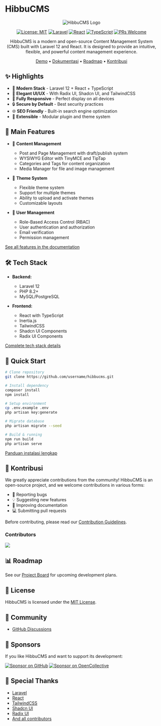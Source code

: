 # HibbuCMS

<div align="center">

![HibbuCMS Logo](path/to/logo.png)

[![License: MIT](https://img.shields.io/badge/License-MIT-yellow.svg)](https://opensource.org/licenses/MIT)
[![Laravel](https://img.shields.io/badge/Laravel-12.0-FF2D20?logo=laravel)](https://laravel.com)
[![React](https://img.shields.io/badge/React-19.0-61DAFB?logo=react)](https://reactjs.org)
[![TypeScript](https://img.shields.io/badge/TypeScript-5.7-3178C6?logo=typescript)](https://www.typescriptlang.org)
[![PRs Welcome](https://img.shields.io/badge/PRs-welcome-brightgreen.svg)](http://makeapullrequest.com)

HibbuCMS is a modern and open-source Content Management System (CMS) built with Laravel 12 and React. It is designed to provide an intuitive, flexible, and powerful content management experience.

[Demo](https://cms.hibbuproject.com/demo) • [Dokumentasi](https://cms.hibbuproject.com/docs) • [Roadmap](https://github.com/username/hibbucms/projects) • [Kontribusi](#-kontribusi) 

</div>

## ✨ Highlights

- 🚀 **Modern Stack** - Laravel 12 + React + TypeScript
- 🎨 **Elegant UI/UX** - With Radix UI, Shadcn UI, and TailwindCSS
- 📱 **Fully Responsive** - Perfect display on all devices
- 🔒 **Secure by Default** - Best security practices
- 🌐 **SEO Friendly** - Built-in search engine optimization
- 🔌 **Extensible** - Modular plugin and theme system

## 🎯 Main Features

- 📝 **Content Management**
  - Post and Page Management with draft/publish system
  - WYSIWYG Editor with TinyMCE and TipTap
  - Categories and Tags for content organization
  - Media Manager for file and image management

- 🎨 **Theme System**
  - Flexible theme system
  - Support for multiple themes
  - Ability to upload and activate themes
  - Customizable layouts

- 👥 **User Management**
  - Role-Based Access Control (RBAC)
  - User authentication and authorization
  - Email verification
  - Permission management

[See all features in the documentation](https://cms.hibbuproject.com/docs/features)

## 🛠️ Tech Stack

- **Backend:**
  - Laravel 12
  - PHP 8.2+
  - MySQL/PostgreSQL

- **Frontend:**
  - React with TypeScript
  - Inertia.js
  - TailwindCSS
  - Shadcn UI Components
  - Radix UI Components

[Complete tech stack details](https://cms.hibbuproject.com/docs/tech-stack)

## 🚀 Quick Start

```bash
# Clone repository
git clone https://github.com/username/hibbucms.git

# Install dependency
composer install
npm install

# Setup environment
cp .env.example .env
php artisan key:generate

# Migrate database
php artisan migrate --seed

# Build & running
npm run build
php artisan serve
```

[Panduan instalasi lengkap](https://cms.hibbuproject.com/docs/installation)

## 🤝 Kontribusi

We greatly appreciate contributions from the community! HibbuCMS is an open-source project, and we welcome contributions in various forms:

- 🐛 Reporting bugs
- 💡 Suggesting new features
- 📝 Improving documentation
- 💻 Submitting pull requests

Before contributing, please read our [Contribution Guidelines](CONTRIBUTING.md).

### Contributors

<a href="https://github.com/username/hibbucms/graphs/contributors">
  <img src="https://contrib.rocks/image?repo=username/hibbucms" />
</a>

## 📊 Roadmap

See our [Project Board](https://github.com/username/hibbucms/projects) for upcoming development plans.

## 📜 License

HibbuCMS is licensed under the [MIT License](LICENSE).

## 💬 Community

- [GitHub Discussions](https://github.com/username/hibbucms/discussions)

## 🌟 Sponsors

If you like HibbuCMS and want to support its development:

[![Sponsor on GitHub](https://img.shields.io/badge/Sponsor-GitHub-ea4aaa?logo=github-sponsors)](https://github.com/sponsors/username)
[![Sponsor on OpenCollective](https://img.shields.io/badge/Sponsor-OpenCollective-7FADF2?logo=open-collective)](https://opencollective.com/hibbucms)

## 🙏 Special Thanks

- [Laravel](https://laravel.com)
- [React](https://reactjs.org)
- [TailwindCSS](https://tailwindcss.com)
- [Shadcn UI](https://ui.shadcn.com/)
- [Radix UI](https://www.radix-ui.com)
- [And all contributors](https://github.com/username/hibbucms/graphs/contributors)